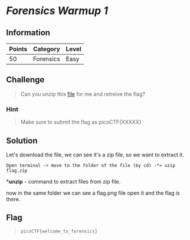 
# *Forensics Warmup 1*

## Information
| Points |Category  | Level|
|--|--|--|
| 50 | Forensics |Easy |

## Challenge

> Can you unzip this [file](https://2018shell.picoctf.com/static/8483d8ac0beca391b8322bc414773cfc/flag.zip) for me and retreive the flag?

### Hint
> Make sure to submit the flag as picoCTF{XXXXX}
## Solution

Let's download the file, we can see it's a zip file, so we want to extract it.

    Open terminal -> move to the folder of the file (by cd) -*> uzip flag.zip

***unzip** - command to extract files from zip file.

now in the same folder we can see a flag.png file open it and the flag is there.


## Flag
> `picoCTF{welcome_to_forensics}`


